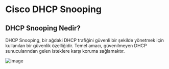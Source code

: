 # Cisco DHCP Snooping


## DHCP Snooping Nedir?

DHCP Snooping, bir ağdaki DHCP trafiğini güvenli bir şekilde yönetmek için kullanılan bir güvenlik özelliğidir. Temel amacı, güvenilmeyen DHCP sunucularından gelen isteklere karşı koruma sağlamaktır.


![image](https://github.com/ugurcomptech/C-DHCP-SNOOPING/assets/133202238/7fb50428-7a5d-4026-abc1-e8b30b6f62aa)



